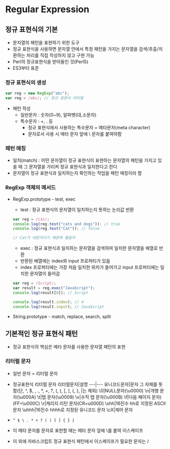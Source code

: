 # Regular Expression

## 정규 표현식의 기본
- 문자열의 패턴을 표현하기 위한 도구
- 정규 표현식을 사용하면 문자열 안에서 특정 패턴을 가지는 문자열을 검색/추출/치환하는 처리를 직접 작성하지 않고 구현 가능
- Perl의 정규표현식을 받아들인 것(Perl5)
- ES3부터 표준

### 정규 표현식의 생성
```js
var reg = new RegExp("abc");
var reg = /abc/; // 정규 표현식 리터럴
```
- 패턴 작성 
    - 일반문자 : 숫자(0~9), 알파벳(대,소문자) 
    - 특수문자 : +, . 등
        - 정규 표현식에서 사용하는 특수문자 = 메타문자(meta character)
        - 문자로서 사용 시 메타 문자 앞에 \ 문자를 붙여야함

### 패턴 매칭
- 일치(match) : 어떤 문자열이 정규 표현식이 표현하는 문자열의 패턴을 가지고 있을 때 그 문자열을 가리켜 정규 표현식과 일치한다고 한다
- 문자열이 정규 표현식과 일치하는지 확인하는 작업을 패턴 매칭이라 함

### RegExp 객체의 메서드
- RegExp.prototype - test, exec
    - test : 정규 표현식의 문자열이 일치하는지 뜻하는 논리값 반환
    ```js
    var reg = /cat/;
    console.log(reg.test("cats and dogs")); // true
    console.log(reg.test("Cat")); // false

    // Cat가 대문자이기 때문에 불일치
    ```
    - exec : 정규 표현식과 일치하는 문자열을 검색하여 일치한 문자열을 배열로 반환
    - 반환된 배열에는 index와 input 프로퍼티가 있음
    - index 프로퍼티에는 가장 처음 일치한 위치가 들어가고 input 프로퍼티에는 일치한 문자열이 들어감
    ```js
    var reg = /Script/;
    var result = reg.exec("JavaScript");
    console.log(result[0]); // Script

    console.log(result.index); // 4
    console.log(result.input); // JavaScript
    ```

- String.prototype - match, replace, search, split

## 기본적인 정규 표현식 패턴 
- 정규 표현식의 핵심은 메타 문자를 사용한 문자열 패턴의 표현

### 리터럴 문자
- 일반 문자 = 리터럴 문자
- 정규표현식 리터럴 문자
리터럴문자|설명
---|---
유니코드문자|문자 그 자체를 뜻함(단, ^, $, \, ., *, +, ?, (, ), [, ], {, }, |는 제외)
\0|NULL문자(\u0000)
\n|개행 문자(\u000A)
\t|탭 문자(\u0009)
\v|수직 탭 문자(\u000B)
\f|다음 페이지 문자)(FF=\u000C)
\r|캐리지 리턴 문자(CR=u000D)
\xhh|16진수 hh로 지정된 ASCII 문자
\uhhh|16진수 hhhh로 지정된 유니코드 문자
\cX|제어 문자

- `^ $ \ . * + ? ( ) [ ] { } |`
- 이 메타 문자를 문자로 표현할 때는 메타 문자 앞에 \를 붙여 이스케이프
- 이 외에 자바스크립트 정규 표현식 패턴에서 이스케이프가 필요한 문자는 /


